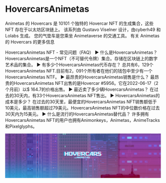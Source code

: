 # HovercarsAnimetas

Animetas 的 Hovercars 是 10101 个独特的 Hovercar NFT 的生成集合，这些 NFT 存在于以太坊区块链上。 该系列由 Gustavo Viselner 设计，由cyberh49 和 Lolabs 生成。 您的气垫车是您乘坐 Animetaverse 的交通工具。 有关 Animetas 的 Hovercars 的更多信息

HovercarsAnimetas NFT - 常见问题（FAQ）
▶ 什么是HovercarsAnimetas？
HovercarsAnimetas是一个NFT（不可替代令牌）集合。存储在区块链上的数字艺术品的集合。
▶ 有多少个HovercarsAnimetas代币存在？
总共有6，129个HovercarsAnimetas NFT.目前有2，091个所有者在他们的钱包中至少有一个HovercarsAnimetas NTF。
▶ 最昂贵的HovercarsAnimetas销售是什么？
最昂贵的HovercarsAnimetas NFT出售的是Hovercar #5956。它在2022-06-17（2个月前）以$ 164.7的价格出售。
▶ 最近卖了多少辆HovercarsAnimetas？
在过去的30天内，有33个HovercarsAnimetas NFT售出。
▶ HovercarsAnimetas的成本是多少？
在过去的30天里，最便宜的HovercarsAnimetas NFT销售额低于10美元，最高销售额超过79美元。HovercarsAnimetas NFT的中位数价格在过去30天内为15美元。
▶ 什么是流行的HovercarsAnimetas替代品？
许多拥有HovercarsAnimetas NFT的用户也拥有Animonkeys，Animetas，AnimeTracks和Pixelglyphs。

![nft](unnamed.png)
